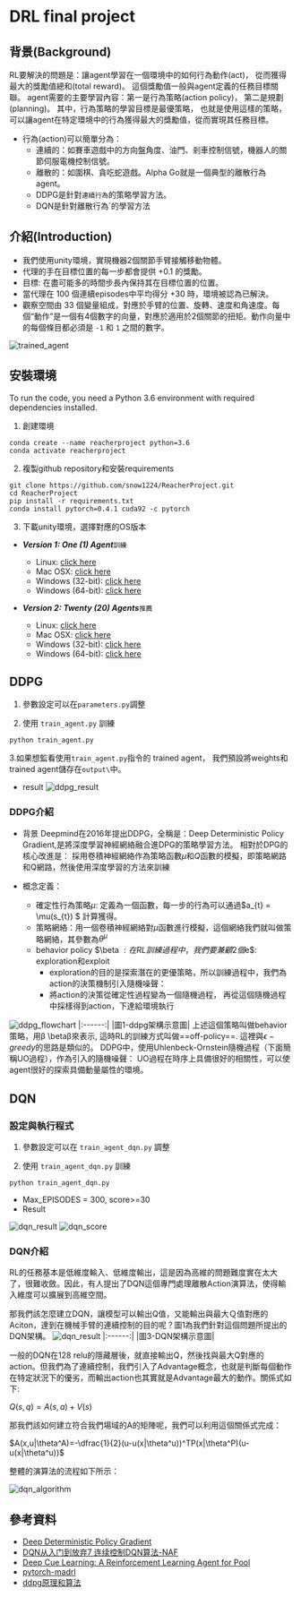 # DRL final project

## 背景(Background)
RL要解決的問題是：讓agent學習在一個環境中的如何行為動作(act)， 從而獲得最大的獎勵值總和(total reward)。
這個獎勵值一般與agent定義的任務目標關聯。
agent需要的主要學習內容：第一是行為策略(action policy)， 第二是規劃(planning)。
其中，行為策略的學習目標是最優策略， 也就是使用這樣的策略，
可以讓agent在特定環境中的行為獲得最大的獎勵值，從而實現其任務目標。

* 行為(action)可以簡單分為：
  * 連續的：如賽車遊戲中的方向盤角度、油門、剎車控制信號，機器人的關節伺服電機控制信號。
  * 離散的：如圍棋、貪吃蛇遊戲。Alpha Go就是一個典型的離散行為agent。
  * DDPG是針對`連續行為`的策略學習方法。
  * DQN是針對離散行為`的學習方法


## 介紹(Introduction)
* 我們使用unity環境，實現機器2個關節手臂接觸移動物體。
* 代理的手在目標位置的每一步都會提供 +0.1 的獎勵。
* 目標: 在盡可能多的時間步長內保持其在目標位置的位置。
* 當代理在 100 個連續episodes中平均得分 +30 時，環境被認為已解決。
* 觀察空間由 33 個變量組成，對應於手臂的位置、旋轉、速度和角速度。每個“動作”是一個有4個數字的向量，對應於適用於2個關節的扭矩。動作向量中的每個條目都必須是 `-1` 和 `1` 之間的數字。

![trained_agent](outputs/agent_after.gif)

## 安裝環境
To run the code, you need a Python 3.6 environment with required dependencies installed.

1. 創建環境

```
conda create --name reacherproject python=3.6
conda activate reacherproject
```

2. 複製github repository和安裝requirements

```
git clone https://github.com/snow1224/ReacherProject.git
cd ReacherProject
pip install -r requirements.txt
conda install pytorch=0.4.1 cuda92 -c pytorch
```
3. 下載unity環境，選擇對應的OS版本

- **_Version 1: One (1) Agent_**`訓練`
  - Linux: [click here](https://s3-us-west-1.amazonaws.com/udacity-drlnd/P2/Reacher/one_agent/Reacher_Linux.zip)
  - Mac OSX: [click here](https://s3-us-west-1.amazonaws.com/udacity-drlnd/P2/Reacher/one_agent/Reacher.app.zip)
  - Windows (32-bit): [click here](https://s3-us-west-1.amazonaws.com/udacity-drlnd/P2/Reacher/one_agent/Reacher_Windows_x86.zip)
  - Windows (64-bit): [click here](https://s3-us-west-1.amazonaws.com/udacity-drlnd/P2/Reacher/one_agent/Reacher_Windows_x86_64.zip)

- **_Version 2: Twenty (20) Agents_**`推薦`
  - Linux: [click here](https://s3-us-west-1.amazonaws.com/udacity-drlnd/P2/Reacher/Reacher_Linux.zip)
  - Mac OSX: [click here](https://s3-us-west-1.amazonaws.com/udacity-drlnd/P2/Reacher/Reacher.app.zip)
  - Windows (32-bit): [click here](https://s3-us-west-1.amazonaws.com/udacity-drlnd/P2/Reacher/Reacher_Windows_x86.zip)
  - Windows (64-bit): [click here](https://s3-us-west-1.amazonaws.com/udacity-drlnd/P2/Reacher/Reacher_Windows_x86_64.zip)

## DDPG

1. 參數設定可以在`parameters.py`調整

2. 使用 `train_agent.py` 訓練

```
python train_agent.py
```

3.如果想監看使用`train_agent.py`指令的 trained agent， 我們預設將weights和 trained agent儲存在`output\`中。

* result
![ddpg_result](outputs/ddpg_result.png)

### DDPG介紹
* 背景
Deepmind在2016年提出DDPG，全稱是：Deep Deterministic Policy Gradient,是將深度學習神經網絡融合進DPG的策略學習方法。
相對於DPG的核心改進是： 採用卷積神經網絡作為策略函數$\mu$和$Q$函數的模擬，即策略網路和Q網路，然後使用深度學習的方法來訓練

* 概念定義：
  * 確定性行為策略$\mu$: 定義為一個函數，每一步的行為可以通過$a_{t} = \mu(s_{t}) $ 計算獲得。
  * 策略網絡：用一個卷積神經網絡對$\mu$函數進行模擬，這個網絡我們就叫做策略網絡，其參數為$\theta^{\mu}$
  * behavior policy $\beta $: 在RL訓練過程中，我們要兼顧2個$e$: exploration和exploit
    * exploration的目的是探索潛在的更優策略，所以訓練過程中，我們為action的決策機制引入隨機噪聲：
    * 將action的決策從確定性過程變為一個隨機過程， 再從這個隨機過程中採樣得到action，下達給環境執行

![ddpg_flowchart](ddpg_flowchart.png)
|:------:|
|圖1-ddpg架構示意圖|
上述這個策略叫做behavior策略，用β \betaβ來表示, 這時RL的訓練方式叫做==off-policy==.
這裡與$\epsilon-greedy$的思路是類似的。
DDPG中，使用Uhlenbeck-Ornstein隨機過程（下面簡稱UO過程），作為引入的隨機噪聲：
UO過程在時序上具備很好的相關性，可以使agent很好的探索具備動量屬性的環境。


## DQN
### 設定與執行程式
1. 參數設定可以在 `train_agent_dqn.py` 調整

2. 使用 `train_agent_dqn.py` 訓練 

```
python train_agent_dqn.py
```

*	Max_EPISODES = 300, score>=30
*	Result 

![dqn_result](outputs/dqn_result.png)
![dqn_score](outputs/dqn_score.png)

### DQN介紹
RL的任務基本是低維度輸入、低維度輸出，這是因為高維的問題難度實在太大了，很難收斂。因此，有人提出了DQN這個專門處理離散Action演算法，使得輸入維度可以擴展到高維空間。

那我們該怎麼建立DQN，讓模型可以輸出Q值，又能輸出與最大Ｑ值對應的Aciton，達到在機械手臂的連續控制的目的呢？圖1為我們針對這個問題所提出的DQN架構。
![dqn_result](dqn_arch.png)
|:------:|
|圖3-DQN架構示意圖|

一般的DQN在128 relu的隱藏層後，就直接輸出Q，然後找與最大Q對應的action。但我們為了連續控制，我們引入了Advantage概念，也就是判斷每個動作在特定狀況下的優劣，而輸出action也其實就是Advantage最大的動作。關係式如下:

$Q(s,q)=A(s,a)+V(s)$

那我們該如何建立符合我們場域的A的矩陣呢，我們可以利用這個關係式完成：

$A(x,u|\theta^A)=-\dfrac{1}{2}(u-u(x|\theta^u))^TP(x|\theta^P)(u-u(x|\theta^u))$

整體的演算法的流程如下所示：

![dqn_algorithm](dqn_algorithm.png)
 
## 參考資料
* [Deep Deterministic Policy Gradient](https://arxiv.org/abs/1509.02971)
* [DQN从入门到放弃7 连续控制DQN算法-NAF](https://zhuanlan.zhihu.com/p/21609472)
* [Deep Cue Learning: A Reinforcement Learning Agent for Pool](https://github.com/pyliaorachel/CS229-pool)
* [pytorch-madrl](https://github.com/ChenglongChen/pytorch-DRL)
* [ddpg原理和算法](https://blog.csdn.net/kenneth_yu/article/details/78478356)